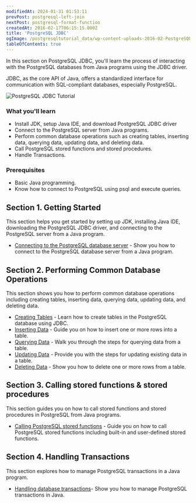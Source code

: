 ```yaml
---
modifiedAt: 2024-01-31 01:53:11
prevPost: postgresql-left-join
nextPost: postgresql-format-function
createdAt: 2016-02-17T06:15:15.000Z
title: 'PostgreSQL JDBC'
ogImage: /postgresqltutorial_data/wp-content-uploads-2016-02-PostgreSQL-JDBC.jpg
tableOfContents: true
---
```


In this section on PostgreSQL JDBC, you'll learn the process of interacting with the PostgreSQL databases from Java programs using the JDBC driver.

JDBC, as the core API of Java, offers a standardized interface for communication with SQL-compliant databases, especially PostgreSQL.

![PostgreSQL JDBC Tutorial](/postgresqltutorial_data/wp-content-uploads-2016-02-PostgreSQL-JDBC.jpg)

### What you'll learn

- Install JDK, setup Java IDE, and download PostgreSQL JDBC driver
- Connect to the PostgreSQL server from Java programs.
- Perform common database operations such as creating tables, inserting data, querying data, updating data, and deleting data.
- Call PostgreSQL stored functions and stored procedures.
- Handle Transactions.

### Prerequisites

- Basic Java programming.
- Know how to connect to PostgreSQL using psql and execute queries.

## Section 1. Getting Started

This section helps you get started by setting up JDK, installing Java IDE, downloading the PostgreSQL JDBC driver, and connecting to the PostgreSQL server from a Java program.

- [Connecting to the PostgreSQL database server](/postgresql/postgresql-jdbc/connecting-to-postgresql-database) - Show you how to connect to the PostgreSQL database server from a Java program.

## Section 2. Performing Common Database Operations

This section shows you how to perform common database operations including creating tables, inserting data, querying data, updating data, and deleting data.

- [Creating Tables](/postgresql/postgresql-jdbc/create-tables) - Learn how to create tables in the PostgreSQL database using JDBC.
- [Inserting Data](/postgresql/postgresql-jdbc/insert) - Guide you on how to insert one or more rows into a table.
- [Querying Data](/postgresql/postgresql-jdbc/query) - Walk you through the steps for querying data from a table.
- [Updating Data](/postgresql/postgresql-jdbc/update) - Provide you with the steps for updating existing data in a table.
- [Deleting Data](/postgresql/postgresql-jdbc/delete) - Show you how to delete one or more rows from a table.

## Section 3. Calling stored functions & stored procedures

This section guides you on how to call stored functions and stored procedures in PostgreSQL from Java programs.

- [Calling PostgreSQL stored functions](/postgresql/postgresql-jdbc/call-postgresql-stored-function) - Guide you on how to call PostgreSQL stored functions including built-in and user-defined stored functions.

## Section 4. Handling Transactions

This section explores how to manage PostgreSQL transactions in a Java program.

- [Handling database transactions](/postgresql/postgresql-jdbc/transaction)- Show you how to manage PostgreSQL transactions in Java.
